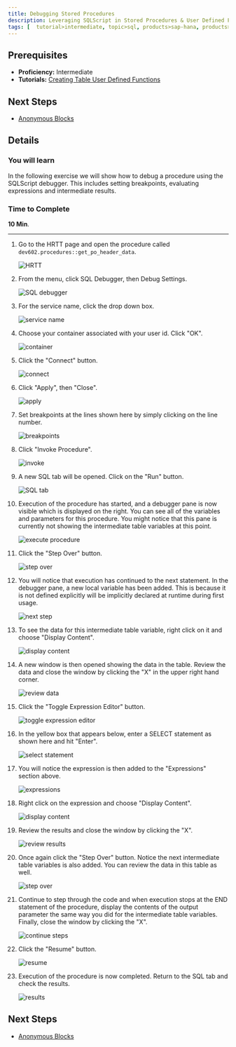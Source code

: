 ```yaml
---
title: Debugging Stored Procedures
description: Leveraging SQLScript in Stored Procedures & User Defined Functions
tags: [  tutorial>intermediate, topic>sql, products>sap-hana, products>sap-hana\,-express-edition ]
---
```

## Prerequisites  
 - **Proficiency:** Intermediate
 - **Tutorials:** [Creating Table User Defined Functions](http://www.sap.com/developer/tutorials/xsa-sqlscript-table-user.html)

## Next Steps
 - [Anonymous Blocks](http://www.sap.com/developer/tutorials/xsa-sqlscript-anonymous.html)

## Details
### You will learn  
In the following exercise we will show how to debug a procedure using the SQLScript debugger. This includes setting breakpoints, evaluating expressions and intermediate results.

### Time to Complete
**10 Min**.

---

1. Go to the HRTT page and open the procedure called `dev602.procedures::get_po_header_data`. 

    ![HRTT](1.png)

2. From the menu, click SQL Debugger, then Debug Settings.

    ![SQL debugger](2.png)

3. For the service name, click the drop down box.

    ![service name](3.png)

4. Choose your container associated with your user id.  Click "OK".

    ![container](4.png)

5. Click the "Connect" button.

    ![connect](5.png)

6. Click "Apply", then "Close".

    ![apply](6.png)

7. Set breakpoints at the lines shown here by simply clicking on the line number.

    ![breakpoints](7.png)

8. Click "Invoke Procedure".

    ![invoke](8.png)

9. A new SQL tab will be opened.  Click on the "Run" button.

    ![SQL tab](9.png)

10. Execution of the procedure has started, and a debugger pane is now visible which is displayed on the right. You can see all of the variables and parameters for this procedure.  You might notice that this pane is currently not showing the intermediate table variables at this point.

    ![execute procedure](10.png)

11. Click the "Step Over" button.

    ![step over](11.png)

12. You will notice that execution has continued to the next statement. In the debugger pane, a new local variable has been added. This is because it is not defined explicitly will be implicitly declared at runtime during first usage.

    ![next step](12.png)

13. To see the data for this intermediate table variable, right click on it and choose "Display Content".

    ![display content](13.png)

14. A new window is then opened showing the data in the table. Review the data and close the window by clicking the "X" in the upper right hand corner.

    ![review data](14.png)

15. Click the "Toggle Expression Editor" button.

    ![toggle expression editor](15.png)

16. In the yellow box that appears below, enter a SELECT statement as shown here and hit "Enter".

    ![select statement](16.png)

17. You will notice the expression is then added to the "Expressions" section above.

    ![expressions](17.png)

18. Right click on the expression and choose "Display Content".

    ![display content](18.png)

19. Review the results and close the window by clicking the "X".

    ![review results](19.png)

20. Once again click the "Step Over" button. Notice the next intermediate table variables is also added.  You can review the data in this table as well.

    ![step over](20.png)

21. Continue to step through the code and when execution stops at the END statement of the procedure, display the contents of the output parameter the same way you did for the intermediate table variables. Finally, close the window by clicking the "X".

    ![continue steps](21.png)

22. Click the "Resume" button.

    ![resume](22.png)

23. Execution of the procedure is now completed. Return to the SQL tab and check the results.

    ![results](23.png)

## Next Steps
 - [Anonymous Blocks](http://www.sap.com/developer/tutorials/xsa-sqlscript-anonymous.html)
